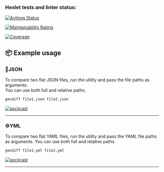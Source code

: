 ### Hexlet tests and linter status:

[![Actions Status](https://github.com/deniskolomoyets/qa-auto-engineer-javascript-project-87/actions/workflows/hexlet-check.yml/badge.svg)](https://github.com/deniskolomoyets/qa-auto-engineer-javascript-project-87/actions)

[![Maintainability Rating](https://sonarcloud.io/api/project_badges/measure?project=deniskolomoyets_qa-auto-engineer-javascript-project-87&metric=sqale_rating)](https://sonarcloud.io/summary/new_code?id=deniskolomoyets_qa-auto-engineer-javascript-project-87)

[![Coverage](https://sonarcloud.io/api/project_badges/measure?project=deniskolomoyets_qa-auto-engineer-javascript-project-87&metric=coverage)](https://sonarcloud.io/summary/new_code?id=deniskolomoyets_qa-auto-engineer-javascript-project-87)

## 📦 Example usage

### 📄JSON

To compare two flat JSON files, run the utility and pass the file paths as arguments.  
You can use both full and relative paths.

```bash
gendiff file1.json file2.json
```

[![asciicast](https://asciinema.org/a/lARuZRxPDGsR8M2v5IH7zcXpA.svg)](https://asciinema.org/a/lARuZRxPDGsR8M2v5IH7zcXpA)

---

### ⚙️YML

To compare two flat YAML files, run the utility and pass the YAML file paths as arguments.
You can use both full and relative paths.

```bash
gendiff file1.yml file2.yml
```

[![asciicast](https://asciinema.org/a/5n33tNYHs4uURot0EWCUZUxPq.svg)](https://asciinema.org/a/5n33tNYHs4uURot0EWCUZUxPq)

---
